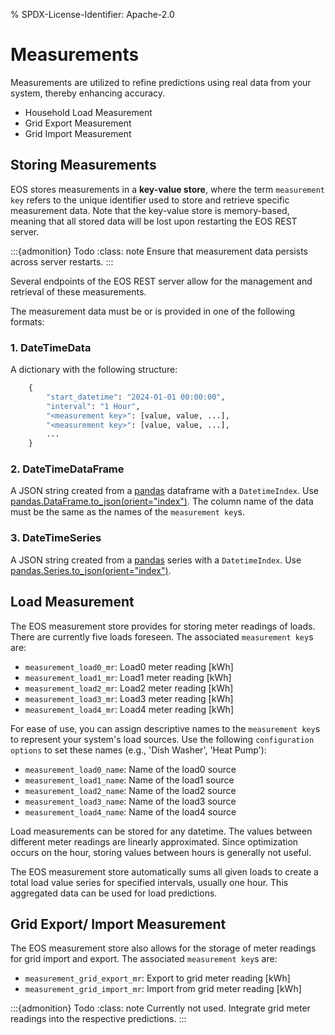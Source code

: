 % SPDX-License-Identifier: Apache-2.0

# Measurements

Measurements are utilized to refine predictions using real data from your system, thereby enhancing
accuracy.

- Household Load Measurement
- Grid Export Measurement
- Grid Import Measurement

## Storing Measurements

EOS stores measurements in a **key-value store**, where the term `measurement key` refers to the
unique identifier used to store and retrieve specific measurement data. Note that the key-value
store is memory-based, meaning that all stored data will be lost upon restarting the EOS REST
server.

:::{admonition} Todo
:class: note
Ensure that measurement data persists across server restarts.
:::

Several endpoints of the EOS REST server allow for the management and retrieval of these
measurements.

The measurement data must be or is provided in one of the following formats:

### 1. DateTimeData

A dictionary with the following structure:

```python
    {
        "start_datetime": "2024-01-01 00:00:00",
        "interval": "1 Hour",
        "<measurement key>": [value, value, ...],
        "<measurement key>": [value, value, ...],
        ...
    }
```

### 2. DateTimeDataFrame

A JSON string created from a [pandas](https://pandas.pydata.org/docs/index.html) dataframe with a
`DatetimeIndex`. Use [pandas.DataFrame.to_json(orient="index")](https://pandas.pydata.org/docs/reference/api/pandas.DataFrame.to_json.html#pandas.DataFrame.to_json).
The column name of the data must be the same as the names of the `measurement key`s.

### 3. DateTimeSeries

A JSON string created from a [pandas](https://pandas.pydata.org/docs/index.html) series with a
`DatetimeIndex`. Use [pandas.Series.to_json(orient="index")](https://pandas.pydata.org/docs/reference/api/pandas.Series.to_json.html#pandas.Series.to_json).

## Load Measurement

The EOS measurement store provides for storing meter readings of loads. There are currently five loads
foreseen. The associated `measurement key`s are:

- `measurement_load0_mr`: Load0 meter reading [kWh]
- `measurement_load1_mr`: Load1 meter reading [kWh]
- `measurement_load2_mr`: Load2 meter reading [kWh]
- `measurement_load3_mr`: Load3 meter reading [kWh]
- `measurement_load4_mr`: Load4 meter reading [kWh]

For ease of use, you can assign descriptive names to the `measurement key`s to represent your
system's load sources. Use the following `configuration options` to set these names
(e.g., 'Dish Washer', 'Heat Pump'):

- `measurement_load0_name`: Name of the load0 source
- `measurement_load1_name`: Name of the load1 source
- `measurement_load2_name`: Name of the load2 source
- `measurement_load3_name`: Name of the load3 source
- `measurement_load4_name`: Name of the load4 source

Load measurements can be stored for any datetime. The values between different meter readings are
linearly approximated. Since optimization occurs on the hour, storing values between hours is
generally not useful.

The EOS measurement store automatically sums all given loads to create a total load value series
for specified intervals, usually one hour. This aggregated data can be used for load predictions.

## Grid Export/ Import Measurement

The EOS measurement store also allows for the storage of meter readings for grid import and export.
The associated `measurement key`s are:

- `measurement_grid_export_mr`: Export to grid meter reading [kWh]
- `measurement_grid_import_mr`: Import from grid meter reading [kWh]

:::{admonition} Todo
:class: note
Currently not used. Integrate grid meter readings into the respective predictions.
:::
